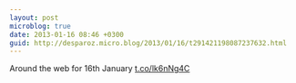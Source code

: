 ```yaml
---
layout: post
microblog: true
date: 2013-01-16 08:46 +0300
guid: http://desparoz.micro.blog/2013/01/16/t291421198087237632.html
---
```

Around the web for 16th January [t.co/lk6nNg4C](http://t.co/lk6nNg4C)
